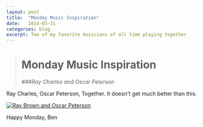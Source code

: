 ```yaml
---
layout: post
title:  "Monday Music Inspiration"
date:   2014-03-31
categories: blog
excerpt: Two of my favorite musicians of all time playing together
---
```


># Monday Music Inspiration
>###_Ray Charles and Oscar Peterson_

Ray Charles, Oscar Peterson, Together.   It doesn't get much better than this.

[![Ray Brown and Oscar Peterson](http://img.youtube.com/vi/8PhQv1Um-9M/0.jpg)](http://www.youtube.com/watch?v=8PhQv1Um-9M)

Happy Monday,
Ben
